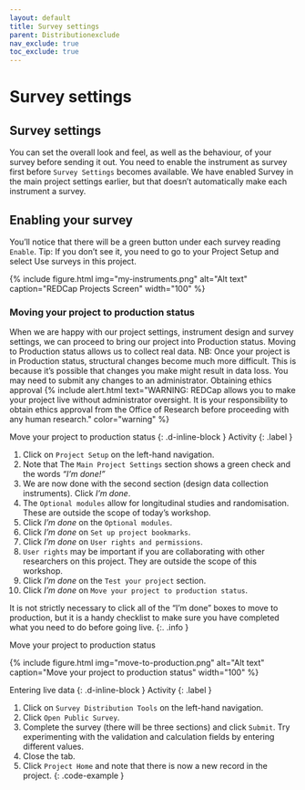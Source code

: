 ```yaml
---
layout: default
title: Survey settings
parent: Distributionexclude
nav_exclude: true
toc_exclude: true
---
```


# Survey settings

## Survey settings

You can set the overall look and feel, as well as the behaviour, of your survey before sending it out.
You need to enable the instrument as survey first before `Survey Settings` becomes available. We have enabled Survey in the main project settings earlier, but that doesn’t automatically make each instrument a survey.

## Enabling your survey

You’ll notice that there will be a green button under each survey reading `Enable`. 
Tip: If you don’t see it, you need to go to your Project Setup and select Use surveys in this project.

{% include figure.html img="my-instruments.png" alt="Alt text" caption="REDCap Projects Screen" width="100" %}

### Moving your project to production status

When we are happy with our project settings, instrument design and survey settings, we can proceed to bring our project into Production status. Moving to Production status allows us to collect real data.
NB: Once your project is in Production status, structural changes become much more difficult. This is because it’s possible that changes you make might result in data loss. You may need to submit any changes to an administrator.
Obtaining ethics approval
{% include alert.html text="WARNING: REDCap allows you to make your project live without administrator oversight. It is your responsibility to obtain ethics approval from the Office of Research before proceeding with any human research." color="warning" %}

Move your project to production status
{: .d-inline-block }
Activity
{: .label }

1. Click on `Project Setup` on the left-hand navigation.
2. Note that The `Main Project Settings` section shows a green check and the words _“I’m done!”_
3. We are now done with the second section (design data collection instruments). Click _I’m done_.
4. The `Optional modules` allow for longitudinal studies and randomisation. These are outside the scope of today’s workshop.
5. Click _I’m done_ on the `Optional modules`.
6. Click _I’m done_ on `Set up project bookmarks`.
7. Click _I’m done_ on `User rights and permissions`.
8. `User rights` may be important if you are collaborating with other researchers on this project. They are outside the scope of this workshop.
9. Click _I’m done_ on the `Test your project` section.
10. Click _I’m done_ on `Move your project to production status`.

It is not strictly necessary to click all of the “I’m done” boxes to move to production, but it is a handy checklist to make sure you have completed what you need to do before going live.
{:. .info }

Move your project to production status

{% include figure.html img="move-to-production.png" alt="Alt text" caption="Move your project to production status" width="100" %}

Entering live data
{: .d-inline-block }
Activity
{: .label }

1. Click on `Survey Distribution Tools` on the left-hand navigation.
2. Click `Open Public Survey`.
3. Complete the survey (there will be three sections) and click `Submit`. Try experimenting with the validation and calculation fields by entering different values.
4. Close the tab.
5. Click `Project Home` and note that there is now a new record in the project.
{: .code-example }
<!-- The {: .code-example } snippet causes the paragraph above to be enclosed in a box. -->

